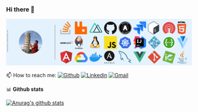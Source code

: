 ### Hi there 👋

<img src="https://github.com/boukadam/bannershake/blob/main/src/static/examples/boukadam-banner.png">

📫 How to reach me:
[![Github](https://img.shields.io/badge/-Github-000?style=flat&logo=Github&logoColor=white)](https://github.com/boukadam)
[![Linkedin](https://img.shields.io/badge/-LinkedIn-blue?style=flat&logo=Linkedin&logoColor=white)](https://www.linkedin.com/in/mohammedboukada/)
[![Gmail](https://img.shields.io/badge/-Gmail-c14438?style=flat&logo=Gmail&logoColor=white)](mailto:m.boukada+github@gmail.com)

📊 **Github stats**

[![Anurag's github stats](https://github-readme-stats.vercel.app/api?username=boukadam&show_icons=true&theme=dark)](https://github.com/anuraghazra/github-readme-stats)

<!--
**boukadam/boukadam** is a ✨ _special_ ✨ repository because its `README.md` (this file) appears on your GitHub profile.

Here are some ideas to get you started:

- 🔭 I’m currently working on ...
- 🌱 I’m currently learning ...
- 👯 I’m looking to collaborate on ...
- 🤔 I’m looking for help with ...
- 💬 Ask me about ...
- 📫 How to reach me: ...
- 😄 Pronouns: ...
- ⚡ Fun fact: ...
-->
